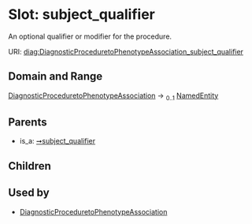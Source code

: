 
# Slot: subject_qualifier


An optional qualifier or modifier for the procedure.

URI: [diag:DiagnosticProceduretoPhenotypeAssociation_subject_qualifier](http://w3id.org/ontogpt/diagnostic_procedure/DiagnosticProceduretoPhenotypeAssociation_subject_qualifier)


## Domain and Range

[DiagnosticProceduretoPhenotypeAssociation](DiagnosticProceduretoPhenotypeAssociation.md) &#8594;  <sub>0..1</sub> [NamedEntity](NamedEntity.md)

## Parents

 *  is_a: [➞subject_qualifier](triple__subject_qualifier.md)

## Children


## Used by

 * [DiagnosticProceduretoPhenotypeAssociation](DiagnosticProceduretoPhenotypeAssociation.md)
